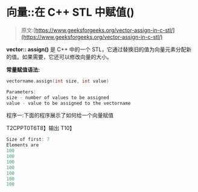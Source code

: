 # 向量::在 C++ STL 中赋值()

> 原文:[https://www.geeksforgeeks.org/vector-assign-in-c-stl/](https://www.geeksforgeeks.org/vector-assign-in-c-stl/)

**vector:: assign()** 是 C++ 中的一个 STL，它通过替换旧的值为向量元素分配新的值。如果需要，它还可以修改向量的大小。

**常量赋值语法:**

```cpp
vectorname.assign(int size, int value)

Parameters: 
size - number of values to be assigned
value - value to be assigned to the vectorname

```

程序一:下面的程序展示了如何给一个向量赋值

T2CPPT0T6T8】输出 T10】

```cpp
Size of first: 7
Elements are
100
100
100
100
100
100
100

```